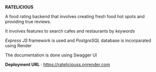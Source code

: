 **RATELICIOUS** 

A food rating backend that involves creating fresh food hot spots and providing true reviews.

It involves features to search cafes and restaurants by *keywords*

*Express JS* framework is used and *PostgreSQL* database is incorparated using Render

The documentation is done using Swagger UI 

**Deployment URL** : https://rateliciouss.onrender.com
